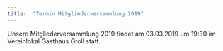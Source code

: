 ```yaml
---
title:  "Termin Mitgliederversammlung 2019"
---
```


Unsere Mitgliederversammlung 2019 findet am 03.03.2019 um 19:30 im Vereinlokal Gasthaus Groll statt.